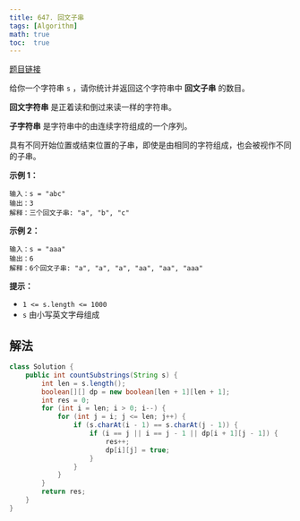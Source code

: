 ```yaml
---
title: 647. 回文子串
tags: [Algorithm]
math: true
toc:  true
---
```


[题目链接](https://leetcode.cn/problems/palindromic-substrings/)

给你一个字符串 `s` ，请你统计并返回这个字符串中 **回文子串** 的数目。

**回文字符串** 是正着读和倒过来读一样的字符串。

**子字符串** 是字符串中的由连续字符组成的一个序列。

具有不同开始位置或结束位置的子串，即使是由相同的字符组成，也会被视作不同的子串。

**示例 1：**

```
输入：s = "abc"
输出：3
解释：三个回文子串: "a", "b", "c"
```

**示例 2：**

```
输入：s = "aaa"
输出：6
解释：6个回文子串: "a", "a", "a", "aa", "aa", "aaa"
```

**提示：**

- `1 <= s.length <= 1000`
- `s` 由小写英文字母组成

## 解法



```java
class Solution {
    public int countSubstrings(String s) {
        int len = s.length();
        boolean[][] dp = new boolean[len + 1][len + 1];
        int res = 0;
        for (int i = len; i > 0; i--) {
            for (int j = i; j <= len; j++) {
                if (s.charAt(i - 1) == s.charAt(j - 1)) {
                    if (i == j || i == j - 1 || dp[i + 1][j - 1]) {
                        res++;
                        dp[i][j] = true;
                    }
                }
            }
        }
        return res;
    }
}
```

